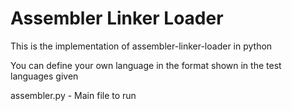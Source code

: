 Assembler Linker Loader
=======================
This is the implementation of assembler-linker-loader in python

You can define your own language in the format shown in the test languages given

assembler.py - Main file to run